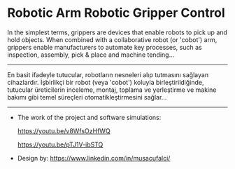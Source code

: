 # Robotic Arm Robotic Gripper Control

In the simplest terms, grippers are devices that enable robots to pick up and hold objects. When combined with a collaborative robot (or 'cobot') arm, grippers enable manufacturers to automate key processes, such as inspection, assembly, pick & place and machine tending...

_______________________________________________________________________________________________________________________________________________________________________

En basit ifadeyle tutucular, robotların nesneleri alıp tutmasını sağlayan cihazlardır. İşbirlikçi bir robot (veya 'cobot') koluyla birleştirildiğinde, tutucular üreticilerin inceleme, montaj, toplama ve yerleştirme ve makine bakımı gibi temel süreçleri otomatikleştirmesini sağlar...
_______________________________________________________________________________________________________________________________________________________________________

- The work of the project and software simulations: 
  
  https://youtu.be/v8WfsOzHfWQ

  https://youtu.be/pTJ1V-ibSTQ

- Design by: https://www.linkedin.com/in/musacufalci/

